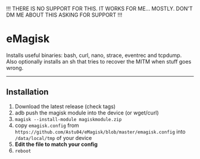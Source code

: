 !!! THERE IS NO SUPPORT FOR THIS. IT WORKS FOR ME... MOSTLY. DON'T DM ME ABOUT THIS ASKING FOR SUPPORT !!! 

# eMagisk

Installs useful binaries: bash, curl, nano, strace, eventrec and tcpdump. Also optionally installs an sh that tries to recover the MITM when stuff goes wrong.

---

## Installation

1. Download the latest release (check tags)
2. adb push the magisk module into the device (or wget/curl)
3. `magisk --install-module magiskmodule.zip`
4. copy `emagisk.config` from `https://github.com/Astu04/eMagisk/blob/master/emagisk.config` into `/data/local/tmp` of your device
5. **Edit the file to match your config**
6. `reboot`
